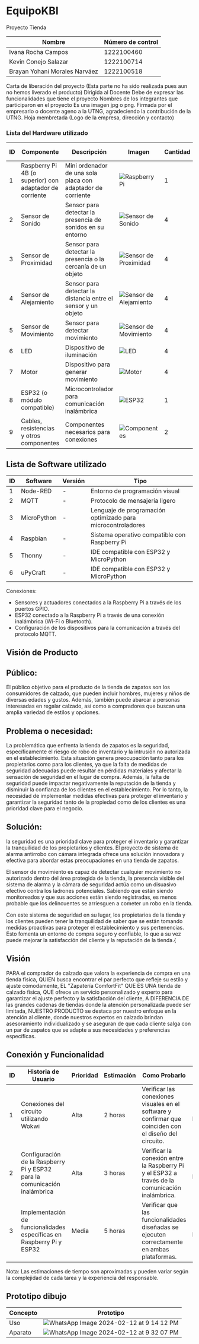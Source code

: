 # EquipoKBI
Proyecto Tienda

| Nombre                    | Número de control |
|---------------------------|---------------------------|
| Ivana Rocha Campos        | 1222100460                |
| Kevin Conejo Salazar      | 1222100714                |
| Brayan Yohani Morales Narváez | 1222100518            |

Carta de liberación del proyecto (Esta parte no ha sido realizada pues aun no hemos liverado el producto)
Dirigida al Docente
Debe de expresar las funcionalidades que tiene el proyecto
Nombres de los integrantes que participaron en el proyecto
Es una imagen jpg o png.
Firmada por el empresario o docente ageno a la UTNG, agradeciendo la contribución de la UTNG.
Hoja membretada (Logo de la empresa, dirección y contacto)

### Lista del Hardware utilizado

| ID  | Componente                                              | Descripción                                                  | Imagen | Cantidad | Costo total |
|-----|---------------------------------------------------------|--------------------------------------------------------------|--------|----------|-------------|
| 1   | Raspberry Pi 4B (o superior) con adaptador de corriente | Mini ordenador de una sola placa con adaptador de corriente | ![Raspberry Pi](https://github.com/BrayanYNm67/EquipoKBI/assets/135056237/24e5d376-8092-4242-99c7-29ab949d88ec) | 1 | $347 |
| 2   | Sensor de Sonido                                        | Sensor para detectar la presencia de sonidos en su entorno  | ![Sensor de Sonido](https://github.com/BrayanYNm67/EquipoKBI/assets/135056237/3a0c5bd5-4cbc-4d20-b725-8813c7723cea) | 4 | $118 |
| 3   | Sensor de Proximidad                                   | Sensor para detectar la presencia o la cercanía de un objeto| ![Sensor de Proximidad](https://github.com/BrayanYNm67/EquipoKBI/assets/135056237/d356107c-e4c8-4d7d-930f-0b4dcbc8065e) | 4 | $70 |
| 4   | Sensor de Alejamiento                                  | Sensor para detectar la distancia entre el sensor y un objeto| ![Sensor de Alejamiento](https://github.com/BrayanYNm67/EquipoKBI/assets/135056237/37629584-e26d-49a4-9c22-b225ca632bc2) | 4 | $108 |
| 5   | Sensor de Movimiento                                   | Sensor para detectar movimiento                              | ![Sensor de Movimiento](https://github.com/BrayanYNm67/EquipoKBI/assets/135056237/3003ce48-390d-47e6-84b9-e7ee1aa5e135) | 4 | $243 |
| 6   | LED                                                     | Dispositivo de iluminación                                   | ![LED](https://github.com/BrayanYNm67/EquipoKBI/assets/135056237/d1f311c5-ac3a-4c9b-a291-13ba9c4d0113) | 4 | $60 |
| 7   | Motor                                                   | Dispositivo para generar movimiento                           | ![Motor](https://github.com/BrayanYNm67/EquipoKBI/assets/135056237/d7b7ff47-11ed-44fb-be7e-1a354dff5761) | 4 | $25 |
| 8   | ESP32 (o módulo compatible)                             | Microcontrolador para comunicación inalámbrica               | ![ESP32](https://github.com/BrayanYNm67/EquipoKBI/assets/135056237/352e5ef4-a15d-44ed-9990-08e154238b29) | 1 | $120 |
| 9   | Cables, resistencias y otros componentes                | Componentes necesarios para conexiones                       | ![Componentes](https://github.com/BrayanYNm67/EquipoKBI/assets/135056237/54a1bc3f-8833-41eb-a842-2364c2408a1a) | 2 | $289 |




## Lista de Software utilizado
| ID  | Software    | Versión | Tipo        |
|-----|-------------|---------|-------------|
| 1   | Node-RED    | -       | Entorno de programación visual |
| 2   | MQTT        | -       | Protocolo de mensajería ligero |
| 3   | MicroPython | -       | Lenguaje de programación optimizado para microcontroladores |
| 4   | Raspbian    | -       | Sistema operativo compatible con Raspberry Pi |
| 5   | Thonny      | -       | IDE compatible con ESP32 y MicroPython |
| 6   | uPyCraft    | -       | IDE compatible con ESP32 y MicroPython |

Conexiones:
- Sensores y actuadores conectados a la Raspberry Pi a través de los puertos GPIO.
- ESP32 conectado a la Raspberry Pi a través de una conexión inalámbrica (Wi-Fi o Bluetooth).
- Configuración de los dispositivos para la comunicación a través del protocolo MQTT.


## Visión de Producto 
## Público:
El público objetivo para el producto de la tienda de zapatos son los consumidores de calzado, 
que pueden incluir hombres, mujeres y niños de diversas edades y gustos. Además, también 
puede abarcar a personas interesadas en regalar calzado, así 
como a compradores que buscan una amplia variedad de estilos y opciones.

## Problema o necesidad:
La problemática que enfrenta la tienda de zapatos es la seguridad, específicamente 
el riesgo de robo de inventario y la intrusión no autorizada en el establecimiento.
Esta situación genera preocupación tanto para los propietarios como para los clientes, ya que 
la falta de medidas de seguridad adecuadas puede resultar en pérdidas materiales y afectar la 
sensación de seguridad en el lugar de compra. Además, la falta de seguridad puede impactar negativamente 
la reputación de la tienda y disminuir la confianza de los clientes en el establecimiento. Por lo tanto,
la necesidad de implementar medidas efectivas para proteger el inventario y garantizar la seguridad tanto 
de la propiedad como de los clientes es una prioridad clave para el negocio.

## Solución:
la seguridad es una prioridad clave para proteger el inventario y garantizar 
la tranquilidad de los propietarios y clientes. El proyecto de sistema de alarma 
antirrobo con cámara integrada ofrece una solución innovadora y efectiva para abordar 
estas preocupaciones en una tienda de zapatos.

El sensor de movimiento es capaz de detectar cualquier movimiento no autorizado 
dentro del área protegida de la tienda, la presencia visible del sistema de alarma
 y la cámara de seguridad actúa como un disuasivo efectivo contra los ladrones potenciales. 
Sabiendo que están siendo monitoreados y que sus acciones están siendo registradas, 
es menos probable que los delincuentes se arriesguen a cometer un robo en la tienda.

Con este sistema de seguridad en su lugar, los propietarios de la tienda y los clientes pueden
 tener la tranquilidad de saber que se están tomando medidas proactivas para proteger el establecimiento
 y sus pertenencias. Esto fomenta un entorno de compra seguro y confiable, lo que a su vez puede mejorar
 la satisfacción del cliente y la reputación de la tienda.{

## Visión
PARA el comprador de calzado que valora la experiencia de compra en una tienda física,
QUIEN busca encontrar el par perfecto que refleje su estilo y ajuste cómodamente,
EL "Zapatería ComfortFit" QUE ES UNA tienda de calzado física,
QUE ofrece un servicio personalizado y experto para garantizar el ajuste perfecto y la satisfacción del cliente,
A DIFERENCIA DE las grandes cadenas de tiendas donde la atención personalizada puede ser limitada,
NUESTRO PRODUCTO se destaca por nuestro enfoque en la atención al cliente, donde nuestros expertos en calzado brindan asesoramiento 
individualizado y se aseguran de que cada cliente salga con un par de zapatos que se adapte a sus necesidades y preferencias específicas.


## Conexión y Funcionalidad 
| ID  | Historia de Usuario                            | Prioridad | Estimación | Como Probarlo   | Responsable |
|-----|-----------------------------------------------|-----------|------------|-----------------|-------------|
| 1   | Conexiones del circuito utilizando Wokwi    | Alta      | 2 horas    | Verificar las conexiones visuales en el software y confirmar que coinciden con el diseño del circuito. | [Nombre del Responsable] |
| 2   | Configuración de la Raspberry Pi y ESP32 para la comunicación inalámbrica | Alta | 3 horas | Verificar la conexión entre la Raspberry Pi y el ESP32 a través de la comunicación inalámbrica. | [Nombre del Responsable] |
| 3   | Implementación de funcionalidades específicas en Raspberry Pi y ESP32 | Media | 5 horas | Verificar que las funcionalidades diseñadas se ejecuten correctamente en ambas plataformas. | [Nombre del Responsable] |

Nota: Las estimaciones de tiempo son aproximadas y pueden variar según la complejidad de cada tarea y la experiencia del responsable.


## Prototipo dibujo

| Concepto | Prototipo |
|----------|-----------|
| Uso      | ![WhatsApp Image 2024-02-12 at 9 14 12 PM](https://github.com/BrayanYNm67/EquipoKBI/assets/135056237/0e9b5acc-e60c-47f5-97bc-aee0f3a0d0a8.png) |
| Aparato  | ![WhatsApp Image 2024-02-12 at 9 32 07 PM](https://github.com/BrayanYNm67/EquipoKBI/assets/135056237/1ca3decb-5d76-49ba-8366-4e07bc8e1905.png) |

